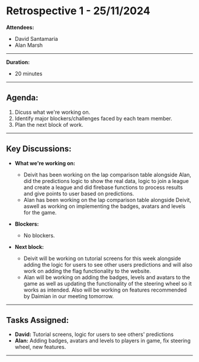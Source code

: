 # Retrospective 1 - 25/11/2024


**Attendees:**  
- David Santamaria
- Alan Marsh

---

**Duration:**
- 20 minutes

---

## Agenda:

1. Dicuss what we're working on.
2. Identify major blockers/challenges faced by each team member.
3. Plan the next block of work.

---

## Key Discussions:

- **What we're working on:**
  - Deivit has been working on the lap comparison table alongside Alan, did the predictions logic to show the real data, logic to join a league and create a league and did firebase functions to process results and give points to user based on predictions.
  - Alan has been working on the lap comparison table alongside Deivit, aswell as working on implementing the badges, avatars and levels for the game.

- **Blockers:**
  - No blockers.

- **Next block:**
  - Deivit will be working on tutorial screens for this week alongside adding the logic for users to see other users predictions and will also work on adding the flag functionality to the website.
  - Alan will be working on adding the badges, levels and avatars to the game as well as updating the functionality of the steering wheel so it works as intended. Also will be working on features recommended by Daimian in our meeting tomorrow.

---

## Tasks Assigned:

- **David:** Tutorial screens, logic for users to see others' predictions
- **Alan:** Adding badges, avatars and levels to players in game, fix steering wheel, new features.

---